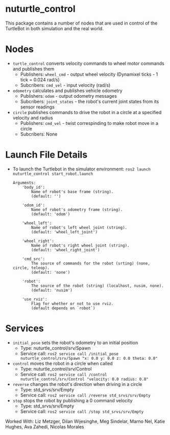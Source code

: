 # nuturtle_control

This package contains a number of nodes that are used in control of the TurtleBot in both simulation
and the real world. 

# Nodes
* `turtle_control` converts velocity commands to wheel motor commands and publishes them
    * Publishers: `wheel_cmd` - output wheel velocity (Dynamixel ticks - 1 tick = 0.024 rad/s)
    * Subcribers: `cmd_vel` - input velocity (rad/s)
* `odometry` calculates and publishes vehicle odometry
    * Publishers: `odom` - output odometry messages
    * Subcribers: `joint_states` - the robot's current joint states from its sensor readings
* `circle` publishes commands to drive the robot in a circle at a specified velocity and radius
    * Publishers: `cmd_vel` - twist correspinding to make robot move in a circle
    * Subcribers: None

# Launch File Details
* To launch the Turtlebot in the simulator environment:
  `ros2 launch nuturtle_control start_robot.launch`
  ```
  Arguments:
      'body_id':
          Name of robot's base frame (string).
          (default: '')

      'odom_id':
          Name of robot's odometry frame (string).
          (default: 'odom')

      'wheel_left':
          Name of robot's left wheel joint (string).
          (default: 'wheel_left_joint')

      'wheel_right':
          Name of robot's right wheel joint (string).
          (default: 'wheel_right_joint')

      'cmd_src':
          The source of commands for the robot (srting) (none, circle, teleop).
          (default: 'none')

      'robot':
          The source of the robot (string) (localhost, nusim, none).
          (default: 'nusim')

      'use_rviz':
          Flag for whether or not to use rviz.
          (default depends on `robot`)
    ```

# Services

* `initial_pose` sets the robot's odometry to an initial position
    * Type: nuturtle_control/srv/Spawn
    * Service call: `ros2 service call /initial_pose nuturtle_control/srv/Spawn "x: 0.0
y: 0.0
z: 0.0
theta: 0.0" 
`
* `control` moves the robot in a circle when called
    * Type: nuturtle_control/srv/Control
    * Service call: `ros2 service call /control nuturtle_control/srv/Control "velocity: 0.0
                    radius: 0.0" `
* `reverse` changes the robot's direction when driving in a circle
    * Type: std_srvs/srv/Empty
    * Service call: `ros2 service call /reverse std_srvs/srv/Empty`
* `stop` stops the robot by publishing a 0 command velocity
    * Type: std_srvs/srv/Empty
    * Service call: `ros2 service call /stop std_srvs/srv/Empty`

Worked With: Liz Metzger, Dilan Wijesinghe, Meg Sindelar, Marno Nel, Katie Hughes, Ava Zahedi, Nicolas Morales